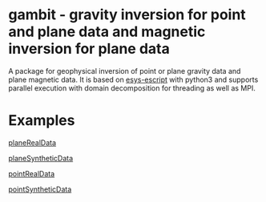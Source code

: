 # gambit - gravity inversion for point and plane data and magnetic inversion for plane data
A package for geophysical inversion of point or plane gravity data and plane magnetic data.  It is based on [esys-escript](https://github.com/esys-escript/esys-escript.github.io) with python3 and supports parallel execution with domain decomposition for threading as well as MPI. 

# Examples

[planeRealData](https://github.com/AndreaCodd/gambit/blob/main/planeRealData/readme.md)

[planeSyntheticData](https://github.com/AndreaCodd/gambit/blob/main/planeSyntheticData/readme.md)

[pointRealData](https://github.com/AndreaCodd/gambit/blob/main/pointRealData/readme.md)

[pointSyntheticData](https://github.com/AndreaCodd/gambit/blob/main/pointSyntheticData/readme.md)
